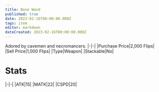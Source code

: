 ```yaml
---
title: Bone Wand
published: true
date: 2023-02-16T00:00:00.000Z
tags: item
editor: markdown
dateCreated: 2023-02-16T00:00:00.000Z
---
```


Adored by cavemen and necromancers.
|-|-|
|Purchase Price|2,000 Flips|
|Sell Price|1,000 Flips|
|Type|Weapon|
|Stackable|No|

# Stats
|-|-|
|ATK|15|
|MATK|22|
|CSPD|20|

